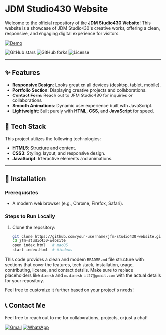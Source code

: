 # JDM Studio430 Website

Welcome to the official repository of the **JDM Studio430 Website**! This website is a showcase of JDM Studio430's creative works, offering a clean, responsive, and engaging digital experience for visitors.

[![Demo](https://img.shields.io/badge/demo-Experience%20Our%20Work-brightgreen)](https://jdm-studio430.netlify.app/)


![GitHub stars](https://img.shields.io/github/stars/dineshit27/jdm-studio430-website?style=social)
![GitHub forks](https://img.shields.io/github/forks/dineshit27/jdm-studio430-website?style=social)
![License](https://img.shields.io/github/license/dineshit27/jdm-studio430-website?style=social)



---

## ✨ Features

- **Responsive Design**: Looks great on all devices (desktop, tablet, mobile).
- **Portfolio Section**: Displaying creative projects and collaborations.
- **Contact Form**: Reach out to JFM Studio430 for inquiries or collaborations.
- **Smooth Animations**: Dynamic user experience built with JavaScript.
- **Lightweight**: Built purely with **HTML**, **CSS**, and **JavaScript** for speed.

## 🔧 Tech Stack

This project utilizes the following technologies:

- **HTML5**: Structure and content.
- **CSS3**: Styling, layout, and responsive design.
- **JavaScript**: Interactive elements and animations.

---

## 🚀 Installation

### Prerequisites

- A modern web browser (e.g., Chrome, Firefox, Safari).

### Steps to Run Locally

1. Clone the repository:

   ```bash
   git clone https://github.com/your-username/jfm-studio430-website.git
   cd jfm-studio430-website
   open index.html   # macOS
   start index.html  # Windows


This code provides a clean and modern `README.md` file structure with sections that cover the features, tech stack, installation, usage, contributing, license, and contact details. Make sure to replace placeholders like `dinesh` and `m.dinesh.it27@gmail.com` with the actual details for your repository.

Feel free to customize it further based on your project's needs!

## 📞 Contact Me

Feel free to reach out to me for collaborations, projects, or just a chat!  

[![Gmail](https://img.shields.io/badge/Gmail-D14836?style=for-the-badge&logo=gmail&logoColor=white)](mailto:m.dinesh.it27@gmail.com)
[![WhatsApp](https://img.shields.io/badge/WhatsApp-25D366?style=for-the-badge&logo=whatsapp&logoColor=white)](https://wa.me/8122129450)
